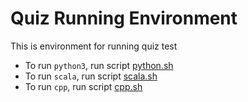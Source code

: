 # Quiz Running Environment

This is environment for running quiz test

+ To run `python3`, run script [python.sh](./python/python.sh)
+ To run `scala`, run script [scala.sh](./scala/scala.sh)
+ To run `cpp`, run script [cpp.sh](./cpp/cpp.sh)
